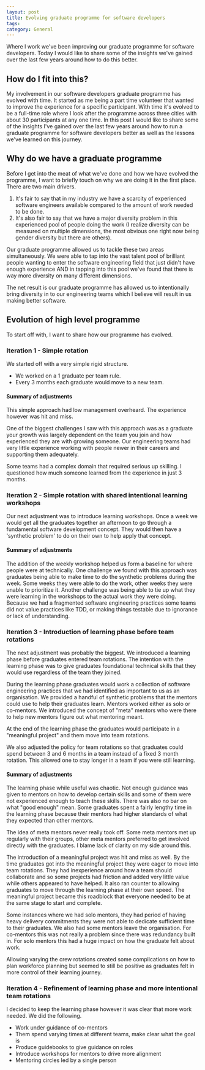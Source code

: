 ```yaml
---
layout: post
title: Evolving graduate programme for software developers
tags: 
category: General
---
```

Where I work we've been improving our graduate programme for software developers. Today I would like to share some of the insights we've gained over the last few years around how to do this better.

## How do I fit into this?

My involvement in our software developers graduate programme has evolved with time. It started as me being a part time volunteer that wanted to improve the experience for a specific participant. With time it's evolved to be a full-time role where I look after the programme across three cities with about 30 participants at any one time. In this post I would like to share some of the insights I've gained over the last few years around how to run a graduate programme for software developers better as well as the lessons we've learned on this journey.

## Why do we have a graduate programme

Before I get into the meat of what we've done and how we have evolved the programme, I want to briefly touch on why we are doing it in the first place. There are two main drivers.

1) It's fair to say that in my industry we have a scarcity of experienced software engineers available compared to the amount of work needed to be done.  
2) It's also fair to say that we have a major diversity problem in this experienced pool of people doing the work (I realize diversity can be measured on multiple dimensions, the most obvious one right now being gender diversity but there are others).  

Our graduate programme allowed us to tackle these two areas simultaneously. We were able to tap into the vast talent pool of brilliant people wanting to enter the software engineering field that just didn't have enough experience AND in tapping into this pool we've found that there is way more diversity on many different dimensions. 

The net result is our graduate programme has allowed us to intentionally bring diversity in to our engineering teams which I believe will result in us making better software.

## Evolution of high level programme

To start off with, I want to share how our programme has evolved.

### Iteration 1 - Simple rotation 

We started off with a very simple rigid structure. 

* We worked on a 1 graduate per team rule. 
* Every 3 months each graduate would move to a new team. 

#### Summary of adjustments

This simple approach had low management overheard. The experience however was hit and miss. 

One of the biggest challenges I saw with this approach was as a graduate your growth was largely dependent on the team you join and how experienced they are with growing someone. Our engineering teams had very little experience working with people newer in their careers and supporting them adequately.

Some teams had a complex domain that required serious up skilling. I questioned how much someone learned from the experience in just 3 months.

### Iteration 2 - Simple rotation with shared intentional learning workshops

Our next adjustment was to introduce learning workshops. Once a week we would get all the graduates together an afternoon to go through a fundamental software development concept. They would then have a 'synthetic problem' to do on their own to help apply that concept. 

#### Summary of adjustments

The addition of the weekly workshop helped us form a baseline for where people were at technically. One challenge we found with this approach was graduates being able to make time to do the synthetic problems during the week. Some weeks they were able to do the work, other weeks they were unable to prioritize it. Another challenge was being able to tie up what they were learning in the workshops to the actual work they were doing. Because we had a fragmented software engineering practices some teams did not value practices like TDD, or making things testable due to ignorance or lack of understanding.

### Iteration 3 - Introduction of learning phase before team rotations

The next adjustment was probably the biggest. We introduced a learning phase before graduates entered team rotations. The intention with the learning phase was to give graduates foundational technical skills that they would use regardless of the team they joined. 

During the learning phase graduates would work a collection of software engineering practices that we had identified as important to us as an organisation. We provided a handful of synthetic problems that the mentors could use to help their graduates learn. Mentors worked either as solo or co-mentors. We introduced the concept of "meta" mentors who were there to help new mentors figure out what mentoring meant.

At the end of the learning phase the graduates would participate in a "meaningful project" and them move into team rotations.

We also adjusted the policy for team rotations so that graduates could spend between 3 and 6 months in a team instead of a fixed 3 month rotation. This allowed one to stay longer in a team if you were still learning.

#### Summary of adjustments

The learning phase while useful was chaotic. Not enough guidance was given to mentors on how to develop certain skills and some of them were not experienced enough to teach these skills. There was also no bar on what "good enough" mean. Some graduates spent a fairly lengthy time in the learning phase because their mentors had higher standards of what they expected than other mentors. 

The idea of meta mentors never really took off. Some meta mentors met up regularly with their groups, other meta mentors preferred to get involved directly with the graduates. I blame lack of clarity on my side around this.

The introduction of a meaningful project was hit and miss as well. By the time graduates got into the meaningful project they were eager to move into team rotations. They had inexperience around how a team should collaborate and so some projects had friction and added very little value while others appeared to have helped. It also ran counter to allowing graduates to move through the learning phase at their own speed. The meaningful project became this roadblock that everyone needed to be at the same stage to start and complete.

Some instances where we had solo mentors, they had period of having heavy delivery commitments they were not able to dedicate sufficient time to their graduates. We also had some mentors leave the organisation. For co-mentors this was not really a problem since there was redundancy built in. For solo mentors this had a huge impact on how the graduate felt about work.

Allowing varying the crew rotations created some complications on how to plan workforce planning but seemed to still be positive as graduates felt in more control of their learning journey.

### Iteration 4 - Refinement of learning phase and more intentional team rotations

I decided to keep the learning phase however it was clear that more work needed. We did the following.

- Work under guidance of co-mentors
- Them spend varying times at different teams, make clear what the goal is
- Produce guidebooks to give guidance on roles
- Introduce workshops for mentors to drive more alignment
- Mentoring circles led by a single person

